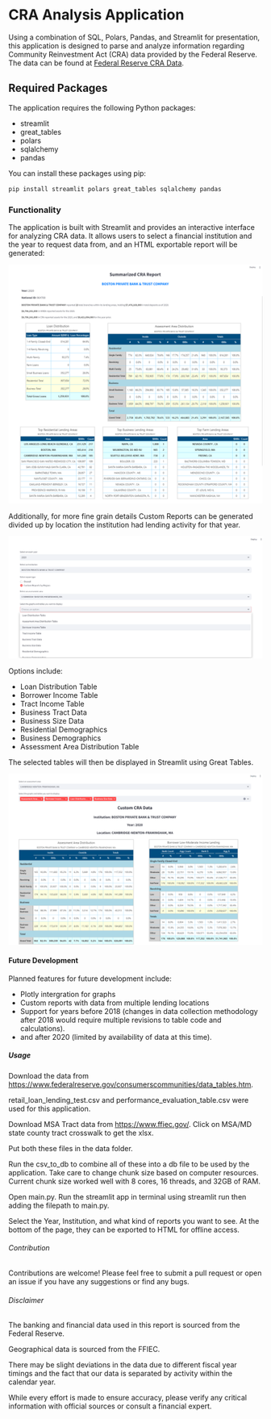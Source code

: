 # CRA Analysis Application

Using a combination of SQL, Polars, Pandas, and Streamlit for presentation, this application is designed to parse and analyze information regarding Community Reinvestment Act (CRA) data provided by the Federal Reserve. The data can be found at [Federal Reserve CRA Data](https://www.federalreserve.gov/consumerscommunities/data_tables.htm).

## Required Packages

The application requires the following Python packages:

- streamlit
- great_tables
- polars
- sqlalchemy
- pandas

You can install these packages using pip:

```bash
pip install streamlit polars great_tables sqlalchemy pandas
```

### Functionality
The application is built with Streamlit and provides an interactive interface for analyzing CRA data. It allows users to select a financial institution and the year to request data from, and an HTML exportable report will be generated:

![Screenshot 1](/screenshots/Screenshot.png)

Additionally, for more fine grain details Custom Reports can be generated divided up by location the institution had lending activity for that year. 

![Screenshot 3](/screenshots/Screenshot3.png)

Options include:

- Loan Distribution Table
- Borrower Income Table
- Tract Income Table
- Business Tract Data
- Business Size Data
- Residential Demographics
- Business Demographics
- Assessment Area Distribution Table

The selected tables will then be displayed in Streamlit using Great Tables.

![Screenshot 2](/screenshots/Screenshot2.png)

#### Future Development
Planned features for future development include:

- Plotly intergration for graphs
- Custom reports with data from multiple lending locations
- Support for years before 2018 (changes in data collection methodology after 2018 would require multiple revisions to table code and calculations).
- and after 2020 (limited by availability of data at this time).

##### Usage

Download the data from https://www.federalreserve.gov/consumerscommunities/data_tables.htm. 

retail_loan_lending_test.csv and performance_evaluation_table.csv were used for this application.

Download MSA Tract data from https://www.ffiec.gov/. Click on MSA/MD state county tract crosswalk  to get the xlsx.

Put both these files in the data folder.

Run the csv_to_db to combine all of these into a db file to be used by the application. Take care to change chunk size based on computer resources. Current chunk size worked well with 8 cores, 16 threads, and 32GB of RAM. 

Open main.py. Run the streamlit app in terminal using streamlit run then adding the filepath to main.py.

Select the Year, Institution, and what kind of reports you want to see. At the bottom of the page, they can be exported to HTML for offline access.

###### Contribution
Contributions are welcome! Please feel free to submit a pull request or open an issue if you have any suggestions or find any bugs.

###### Disclaimer

The banking and financial data used in this report is sourced from the Federal Reserve.

Geographical data is sourced from the FFIEC.

There may be slight deviations in the data due to different fiscal year timings and the fact that our data is separated by activity within the calendar year.

While every effort is made to ensure accuracy, please verify any critical information with official sources or consult a financial expert.
